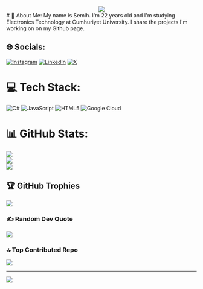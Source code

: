 <div align="center">
 <a href="https://github.com/Zesaa">
  <img src="(https://readme-typing-svg.demolab.com?font=Fira+Code&pause=1000&color=F7F7F7&random=false&width=435&lines=HELLO+THERE!+%F0%9F%91%BE+WELCOME%F0%9F%99%8B%F0%9F%8F%BB;MY+NAME+IS+ZESA+%F0%9F%98%8E;SEMIH+AYAN+%F0%9F%98%84)](https://git.io/typing-svg)" />
 </a>
</div>
# 💫 About Me:
My name is Semih. I'm 22 years old and I'm studying Electronics Technology at Cumhuriyet University. I share the projects I'm working on on my Github page.


## 🌐 Socials:
[![Instagram](https://img.shields.io/badge/Instagram-%23E4405F.svg?logo=Instagram&logoColor=white)](https://instagram.com/semihayn7) [![LinkedIn](https://img.shields.io/badge/LinkedIn-%230077B5.svg?logo=linkedin&logoColor=white)](https://linkedin.com/in/semih-ayan-30394a264) [![X](https://img.shields.io/badge/X-black.svg?logo=X&logoColor=white)](https://x.com/semihayn7) 

# 💻 Tech Stack:
![C#](https://img.shields.io/badge/c%23-%23239120.svg?style=for-the-badge&logo=csharp&logoColor=white) ![JavaScript](https://img.shields.io/badge/javascript-%23323330.svg?style=for-the-badge&logo=javascript&logoColor=%23F7DF1E) ![HTML5](https://img.shields.io/badge/html5-%23E34F26.svg?style=for-the-badge&logo=html5&logoColor=white) ![Google Cloud](https://img.shields.io/badge/GoogleCloud-%234285F4.svg?style=for-the-badge&logo=google-cloud&logoColor=white)
# 📊 GitHub Stats:
![](https://github-readme-stats.vercel.app/api?username=Zesaa&theme=blue-green&hide_border=true&include_all_commits=false&count_private=false)<br/>
![](https://github-readme-streak-stats.herokuapp.com/?user=Zesaa&theme=blue-green&hide_border=true)<br/>
![](https://github-readme-stats.vercel.app/api/top-langs/?username=Zesaa&theme=blue-green&hide_border=true&include_all_commits=false&count_private=false&layout=compact)

## 🏆 GitHub Trophies
![](https://github-profile-trophy.vercel.app/?username=Zesaa&theme=radical&no-frame=false&no-bg=true&margin-w=4)

### ✍️ Random Dev Quote
![](https://quotes-github-readme.vercel.app/api?type=horizontal&theme=radical)

### 🔝 Top Contributed Repo
![](https://github-contributor-stats.vercel.app/api?username=Zesaa&limit=5&theme=dark&combine_all_yearly_contributions=true)

---
[![](https://visitcount.itsvg.in/api?id=Zesaa&icon=0&color=0)](https://visitcount.itsvg.in)

<!-- Proudly created with GPRM ( https://gprm.itsvg.in ) -->
